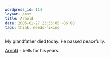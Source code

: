 ```yaml
--- 
wordpress_id: 114
layout: post
title: Arnold
date: 2005-01-27 23:35:05 -06:00
tags: think, needs-fixing
---
```

My grandfather died today.   He passed peacefully.

<a href="http://www.base0.net/media/Arnold.mp3">Arnold</a> - bells for his years.
